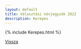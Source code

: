 ```yaml
---
layout: default
title: Választási névjegyzék 2022
description: Kerepes
---
```


{% include Kerepes.html %}

[Vissza](./)